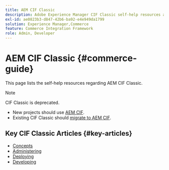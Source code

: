 ```yaml
---
title: AEM CIF Classic
description: Adobe Experience Manager CIF Classic self-help resources and documentation links.
exl-id: ae0823b3-d847-42b6-ba92-e4e949da1799
solution: Experience Manager,Commerce
feature: Commerce Integration Framework
role: Admin, Developer
---
```


# AEM CIF Classic {#commerce-guide}

This page lists the self-help resources regarding AEM CIF Classic.

>[!NOTE]
>
>CIF Classic is deprecated.
>
>* New projects should use [AEM CIF](/help/commerce/cif/introduction.md).
>* Existing CIF Classic should [migrate to AEM CIF](/help/commerce/cif/migration.md).

## Key CIF Classic Articles {#key-articles}

* [Concepts](administering/concepts.md)
* [Administering](administering/generic.md)
* [Deploying](deploying/ecommerce.md)
* [Developing](developing/ecommerce.md)
